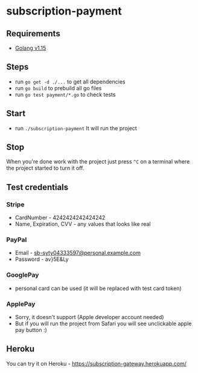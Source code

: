 # subscription-payment

## Requirements

- [Golang v1.15](https://golang.org/doc/install)

## Steps

- run `go get -d ./...` to get all dependencies
- run `go build` to prebuild all go files
- run `go test payment/*.go` to check tests

## Start

- run `./subscription-payment` It will run the project

## Stop

When you're done work with the project just press `^C` on a terminal where the project started to turn it off.

## Test credentials

### Stripe

- CardNumber - 4242424242424242
- Name, Expiration, CVV - any values that looks like real

### PayPal

- Email - sb-syty04333597@personal.example.com
- Password - av}5E&Ly

### GooglePay

- personal card can be used (it will be replaced with test card token)

### ApplePay

- Sorry, it doesn't support (Apple developer account needed)
- But if you will run the project from Safari you will see unclickable apple pay button :)

## Heroku

You can try it on Heroku - https://subscription-gateway.herokuapp.com/
